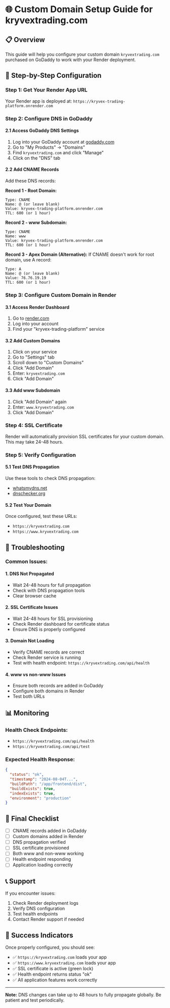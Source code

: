 # 🌐 Custom Domain Setup Guide for kryvextrading.com

## 📋 Overview
This guide will help you configure your custom domain `kryvextrading.com` purchased on GoDaddy to work with your Render deployment.

## 🚀 Step-by-Step Configuration

### **Step 1: Get Your Render App URL**
Your Render app is deployed at: `https://kryvex-trading-platform.onrender.com`

### **Step 2: Configure DNS in GoDaddy**

#### **2.1 Access GoDaddy DNS Settings**
1. Log into your GoDaddy account at [godaddy.com](https://godaddy.com)
2. Go to "My Products" → "Domains"
3. Find `kryvextrading.com` and click "Manage"
4. Click on the "DNS" tab

#### **2.2 Add CNAME Records**
Add these DNS records:

**Record 1 - Root Domain:**
```
Type: CNAME
Name: @ (or leave blank)
Value: kryvex-trading-platform.onrender.com
TTL: 600 (or 1 hour)
```

**Record 2 - www Subdomain:**
```
Type: CNAME
Name: www
Value: kryvex-trading-platform.onrender.com
TTL: 600 (or 1 hour)
```

**Record 3 - Apex Domain (Alternative):**
If CNAME doesn't work for root domain, use A record:
```
Type: A
Name: @ (or leave blank)
Value: 76.76.19.19
TTL: 600 (or 1 hour)
```

### **Step 3: Configure Custom Domain in Render**

#### **3.1 Access Render Dashboard**
1. Go to [render.com](https://render.com)
2. Log into your account
3. Find your "kryvex-trading-platform" service

#### **3.2 Add Custom Domains**
1. Click on your service
2. Go to "Settings" tab
3. Scroll down to "Custom Domains"
4. Click "Add Domain"
5. Enter: `kryvextrading.com`
6. Click "Add Domain"

#### **3.3 Add www Subdomain**
1. Click "Add Domain" again
2. Enter: `www.kryvextrading.com`
3. Click "Add Domain"

### **Step 4: SSL Certificate**
Render will automatically provision SSL certificates for your custom domain. This may take 24-48 hours.

### **Step 5: Verify Configuration**

#### **5.1 Test DNS Propagation**
Use these tools to check DNS propagation:
- [whatsmydns.net](https://whatsmydns.net)
- [dnschecker.org](https://dnschecker.org)

#### **5.2 Test Your Domain**
Once configured, test these URLs:
- `https://kryvextrading.com`
- `https://www.kryvextrading.com`

## 🔧 Troubleshooting

### **Common Issues:**

#### **1. DNS Not Propagated**
- Wait 24-48 hours for full propagation
- Check with DNS propagation tools
- Clear browser cache

#### **2. SSL Certificate Issues**
- Wait 24-48 hours for SSL provisioning
- Check Render dashboard for certificate status
- Ensure DNS is properly configured

#### **3. Domain Not Loading**
- Verify CNAME records are correct
- Check Render service is running
- Test with health endpoint: `https://kryvextrading.com/api/health`

#### **4. www vs non-www Issues**
- Ensure both records are added in GoDaddy
- Configure both domains in Render
- Test both URLs

## 📊 Monitoring

### **Health Check Endpoints:**
- `https://kryvextrading.com/api/health`
- `https://kryvextrading.com/api/test`

### **Expected Health Response:**
```json
{
  "status": "ok",
  "timestamp": "2024-08-04T...",
  "buildPath": "/app/frontend/dist",
  "buildExists": true,
  "indexExists": true,
  "environment": "production"
}
```

## 🎯 Final Checklist

- [ ] CNAME records added in GoDaddy
- [ ] Custom domains added in Render
- [ ] DNS propagation verified
- [ ] SSL certificate provisioned
- [ ] Both www and non-www working
- [ ] Health endpoint responding
- [ ] Application loading correctly

## 📞 Support

If you encounter issues:
1. Check Render deployment logs
2. Verify DNS configuration
3. Test health endpoints
4. Contact Render support if needed

## 🚀 Success Indicators

Once properly configured, you should see:
- ✅ `https://kryvextrading.com` loads your app
- ✅ `https://www.kryvextrading.com` loads your app
- ✅ SSL certificate is active (green lock)
- ✅ Health endpoint returns status "ok"
- ✅ All application features work correctly

---

**Note:** DNS changes can take up to 48 hours to fully propagate globally. Be patient and test periodically. 